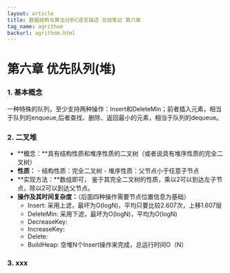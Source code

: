 ```yaml
---
layout: article
title: 数据结构与算法分析C语言描述 总结笔记 第六章
tag_name: agrithom
backurl: agrithom.html
---
```

<style>
	table th:nth-child(1){
		
	}
	table th:nth-child(2){
		
	}
</style>

# 第六章 优先队列(堆)
### 1. 基本概念
一种特殊的队列，至少支持两种操作：Insert和DeleteMin；前者插入元素，相当于队列的enqueue,后者查找、删除、返回最小的元素，相当于队列的dequeue。
### 2. 二叉堆
  - **概念：**具有结构性质和堆序性质的二叉树（或者说具有堆序性质的完全二叉树）
  -  **性质：**
    - 结构性质：完全二叉树
    - 堆序性质：父节点小于任意子节点
  - **实现方法：**数组即可， 鉴于其完全二叉树的性质，乘以2可以到达左子节点，除以2可以到达父节点。
  - **操作及其时间复杂度：**（后面四种操作需要节点位置信息为基础）
    - Insert:  采用上滤，最坏为O(logN)，平均只要比较2.607次，上移1.607层
    - DeleteMin: 采用下滤，最坏为O(logN)，平均为O(logN)
    - DecreaseKey: 
    - IncreaseKey: 
    - Delete:
    - BuildHeap: 空堆N个Insert操作来完成，总运行时间O（N）
### 3. xxx 
